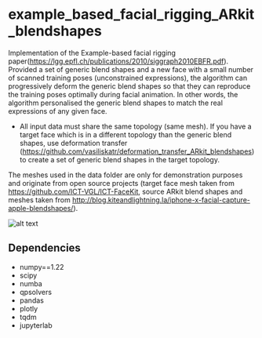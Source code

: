 # example_based_facial_rigging_ARkit_blendshapes


Implementation of the Example-based facial rigging paper(https://lgg.epfl.ch/publications/2010/siggraph2010EBFR.pdf).
Provided a set of generic blend shapes and a new face with a small number of scanned training poses (unconstrained expressions), the algorithm can progressively deform the generic blend shapes so that they can reproduce the training poses optimally during facial animation. In other words, the algorithm personalised the generic blend shapes to match the real expressions of any given face.   


* All input data must share the same topology (same mesh). If you have a target face which is in a different topology than the generic blend shapes, use deformation transfer (https://github.com/vasiliskatr/deformation_transfer_ARkit_blendshapes) to create a set of generic blend shapes in the target topology.

The meshes used in the data folder are only for demonstration purposes and originate from open source projects (target face mesh taken from https://github.com/ICT-VGL/ICT-FaceKit, source ARkit blend shapes and meshes taken from http://blog.kiteandlightning.la/iphone-x-facial-capture-apple-blendshapes/).


![alt text](https://github.com/vasiliskatr/example_based_facial_rigging_ARkit_blendshapes/blob/main/images/ebr_flow.png?raw=true)


## Dependencies
* numpy==1.22
* scipy
* numba
* qpsolvers
* pandas
* plotly
* tqdm
* jupyterlab
